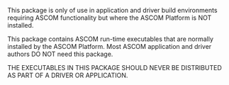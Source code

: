 ﻿This package is only of use in application and driver build environments requiring ASCOM functionality but where the ASCOM Platform is NOT installed.

This package contains ASCOM run-time executables that are normally installed by the ASCOM Platform. Most ASCOM application and driver authors DO NOT need this package.

THE EXECUTABLES IN THIS PACKAGE SHOULD NEVER BE DISTRIBUTED AS PART OF A DRIVER OR APPLICATION.